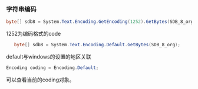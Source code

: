 ### 字符串编码

~~~c#
byte[] sdb8 = System.Text.Encoding.GetEncoding(1252).GetBytes(SDB_8_org);
~~~

1252为编码格式的code

~~~C#
   byte[] sdb8 = System.Text.Encoding.Default.GetBytes(SDB_8_org);
~~~

default与windows的设置的地区关联

~~~c#
Encoding coding = Encoding.Default;
~~~

可以查看当前的coding对象。
